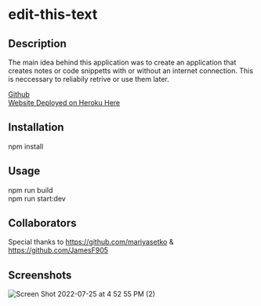 # edit-this-text

## Description

The main idea behind this application was to create an application that creates notes or code snippetts with or without an internet connection. This is neccessary to reliabily retrive or use them later. 

[Github](https://github.com/saharkichi/edit-this-text)
<br>
[Website Deployed on Heroku Here](https://mighty-dawn-12190.herokuapp.com/)

## Installation

npm install

## Usage

npm run build
<br>
npm run start:dev

## Collaborators 

Special thanks to https://github.com/mariyasetko & https://github.com/JamesF905

## Screenshots

![Screen Shot 2022-07-25 at 4 52 55 PM (2)](https://user-images.githubusercontent.com/105219789/180872166-30978d84-7632-4954-b5be-5d31004ffc0a.png)

